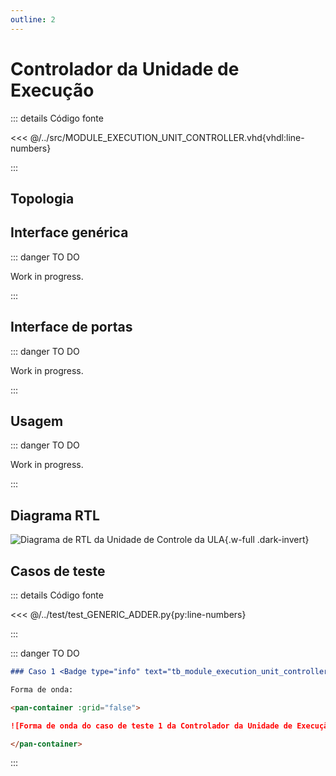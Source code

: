```yaml
---
outline: 2
---
```


# Controlador da Unidade de Execução

::: details Código fonte <a href="https://github.com/pfeinsper/24a-CTI-RISCV/blob/main/src/MODULE_EXECUTION_UNIT_CONTROLLER.vhd" target="blank" style="float:right"><Badge type="tip" text="MODULE_EXECUTION_UNIT_CONTROLLER.vhd &boxbox;" /></a>

<<< @/../src/MODULE_EXECUTION_UNIT_CONTROLLER.vhd{vhdl:line-numbers}

:::

## Topologia

<pan-container>

<!--@include: @/.includes/module_execution_unit_controller-topology.md-->

</pan-container>

## Interface genérica

::: danger TO DO

Work in progress.

:::

## Interface de portas

::: danger TO DO

Work in progress.

:::

## Usagem

::: danger TO DO

Work in progress.

:::

## Diagrama RTL

<pan-container>

![Diagrama de RTL da Unidade de Controle da ULA](/images/reference/components/module_execution_unit_controller_netlist.svg){.w-full .dark-invert}

</pan-container>

## Casos de teste

::: details Código fonte <a href="https://github.com/pfeinsper/24a-CTI-RISCV/blob/main/test/test_MODULE_EXECUTION_UNIT_CONTROLLER.py" target="blank" style="float:right"><Badge type="tip" text="test_MODULE_EXECUTION_UNIT_CONTROLLER.py &boxbox;" /></a>

<<< @/../test/test_GENERIC_ADDER.py{py:line-numbers}

:::

::: danger TO DO

```md
### Caso 1 <Badge type="info" text="tb_module_execution_unit_controller_case_1" />

Forma de onda:

<pan-container :grid="false">

![Forma de onda do caso de teste 1 da Controlador da Unidade de Execução](/images/reference/components/tb_module_execution_unit_controller_case_1.svg){.w-full .dark-invert}

</pan-container>

```

:::
